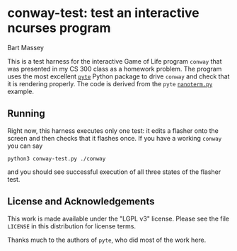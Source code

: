 # conway-test: test an interactive ncurses program
Bart Massey

This is a test harness for the interactive Game of Life
program `conway` that was presented in my CS 300 class as a
homework problem. The program uses the most excellent
[`pyte`](https://pypi.org/project/pyte/) Python package to
drive `conway` and check that it is rendering properly. The
code is derived from the `pyte`
[`nanoterm.py`](https://github.com/selectel/pyte/blob/master/examples/nanoterm.py)
example.

## Running

Right now, this harness executes only one test: it edits a
flasher onto the screen and then checks that it flashes
once. If you have a working `conway` you can say

    python3 conway-test.py ./conway

and you should see successful execution of all three states
of the flasher test.

## License and Acknowledgements

This work is made available under the "LGPL v3"
license. Please see the file `LICENSE` in this distribution
for license terms.

Thanks much to the authors of `pyte`, who did most of the
work here.
